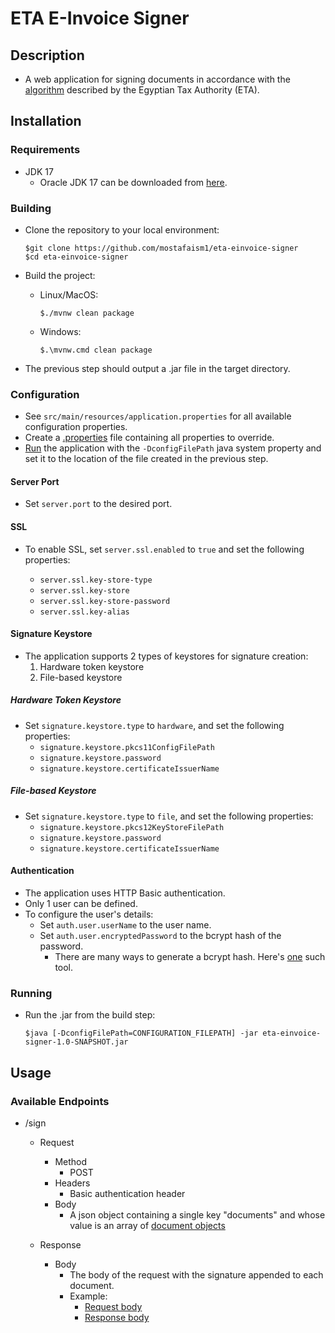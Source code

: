 # ETA E-Invoice Signer

## Description

- A web application for signing documents in accordance with the [algorithm](https://sdk.invoicing.eta.gov.eg/signature-creation) described by the Egyptian Tax Authority (ETA).

## Installation

### Requirements

- JDK 17
  - Oracle JDK 17 can be downloaded from [here](https://www.oracle.com/java/technologies/javase/jdk17-archive-downloads.html).

### Building

- Clone the repository to your local environment:

  ```console
  $git clone https://github.com/mostafaism1/eta-einvoice-signer
  $cd eta-einvoice-signer
  ```

- Build the project:

  - Linux/MacOS:

    ```console
    $./mvnw clean package
    ```

  - Windows:

    ```console
    $.\mvnw.cmd clean package
    ```

- The previous step should output a .jar file in the target directory.

### Configuration

- See `src/main/resources/application.properties` for all available configuration properties.
- Create a [.properties](https://en.wikipedia.org/wiki/.properties) file containing all properties to override.
- [Run](#running) the application with the `-DconfigFilePath` java system property and set it to the location of the file created in the previous step.

#### Server Port

- Set `server.port` to the desired port.

#### SSL

- To enable SSL, set `server.ssl.enabled` to `true` and set the following properties:

  - `server.ssl.key-store-type`
  - `server.ssl.key-store`
  - `server.ssl.key-store-password`
  - `server.ssl.key-alias`

#### Signature Keystore

- The application supports 2 types of keystores for signature creation:
  1. Hardware token keystore
  2. File-based keystore

##### Hardware Token Keystore

- Set `signature.keystore.type` to `hardware`, and set the following properties:
  - `signature.keystore.pkcs11ConfigFilePath`
  - `signature.keystore.password`
  - `signature.keystore.certificateIssuerName`

##### File-based Keystore

- Set `signature.keystore.type` to `file`, and set the following properties:
  - `signature.keystore.pkcs12KeyStoreFilePath`
  - `signature.keystore.password`
  - `signature.keystore.certificateIssuerName`

#### Authentication

- The application uses HTTP Basic authentication.
- Only 1 user can be defined.
- To configure the user's details:
  - Set `auth.user.userName` to the user name.
  - Set `auth.user.encryptedPassword` to the bcrypt hash of the password.
    - There are many ways to generate a bcrypt hash. Here's [one](https://bcrypt.online/) such tool.

### Running

- Run the .jar from the build step:

  ```console
  $java [-DconfigFilePath=CONFIGURATION_FILEPATH] -jar eta-einvoice-signer-1.0-SNAPSHOT.jar
  ```

## Usage

### Available Endpoints

- /sign

  - Request

    - Method
      - POST
    - Headers
      - Basic authentication header
    - Body
      - A json object containing a single key "documents" and whose value is an array of [document objects](https://sdk.invoicing.eta.gov.eg/documents/invoice-v1-0/#core)

  - Response

    - Body
      - The body of the request with the signature appended to each document.
      - Example:
        - [Request body](docu/input.json)
        - [Response body](docu/output.json)
